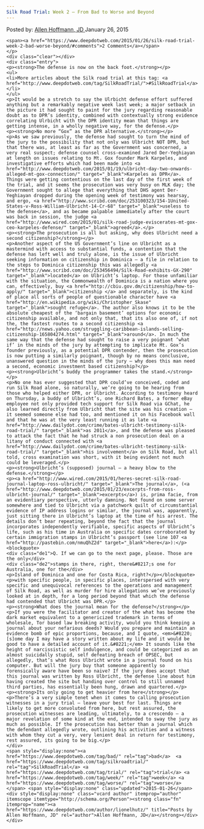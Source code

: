 ```yaml
---
Silk Road Trial: Week 2 – From Bad to Worse and Beyond
---
```

<article class="post-listing post-8912 post type-post status-publish format-standard has-post-thumbnail hentry  trial tag-trial tag-week tag-worse">
    <div class="post-inner">
        <span>Posted by: <a href="https://www.deepdotweb.com/author/lionelhutz/" title="">Allen Hoffmann, JD </a></span>
    <span>January 26, 2015</span>
    
    <span><a href="https://www.deepdotweb.com/2015/01/26/silk-road-trial-week-2-bad-worse-beyond/#comments">2 Comments</a></span>
    </p>
    <div class="clear"></div>
    <div class="entry">
    <p><strong>The defense is now on the back foot.</strong></p>
    <ul>
    <li>More articles about the Silk road trial at this tag: <a href="http://www.deepdotweb.com/tag/SilkRoadTrial/">#SilkRoadTrial</a></li>
    </ul>
    <p>It would be a stretch to say the Ulrbicht defense effort suffered anything but a remarkably negative week last week; a major setback in the picture it had sought to paint for the jury regarding reasonable doubt as to DPR’s identity, combined with contextually strong evidence correlating Ulrbicht with the DPR identity mean that things are getting intense, in a wholly negative way, for the defense.</p>
    <p><strong>No more “Gox” as the DPR alternative.</strong></p>
    <p>As we saw previously, the defense had sought to turn the mind of the jury to the possibility that not only was Ulbricht NOT DPR, but that there was, at least as far as the Government was concerned, a very real suspect; defense counsel cross-examined Jared Der-Yeghiayan at length on issues relating to Mt. Gox founder Mark Karpeles, and investigative efforts which had been made into <a href="http://www.deepdotweb.com/2015/01/19/ulbricht-day-two-onwards-alleged-mt-gox-connection/" target="_blank">Karpeles as DPR</a>. Things were getting contentious on the last day of the first week of the trial, and it seems the prosecution was very busy on MLK day; the Government sought to allege that everything that DHS agent Der-Yeghiayan dropped during the opening week of testimony was hearsay, and ergo, <a href="http://www.scribd.com/doc/253100323/154-1United-States-v-Ross-William-Ulbricht-14-Cr-68" target="_blank">useless to the defense</a>, and as became palpable immediately after the court was back in session, the judge <a href="http://www.wired.com/2015/01/silk-road-judge-eviscerates-mt-gox-ceo-karpeles-defense/" target="_blank">agreed</a>.</p>
    <p><strong>The prosecution is all but asking, why does Ulbricht need a second citizenship?</strong></p>
    <p>Another aspect of the US Government’s line on Ulbricht as a mastermind with access to substantial funds, a contention that the defense has left well and truly alone, is the issue of Ulbricht seeking information on citizenship in Dominica – a file in relation to the steps to Dominica citizenship this was allegedly <a href="http://www.scribd.com/doc/253456494/Silk-Road-exhibits-GX-290" target="_blank">located</a> on Ulbricht’s laptop. For those unfamiliar with the situation, the Commonwealth of Dominica is a nation where you can, effectively, buy <a href="http://cbiu.gov.dm/citizenship/how-to-apply/" target="_blank">citizenship </a> and separately, is the kind of place all sorts of people of questionable character have <a href="http://en.wikipedia.org/wiki/Christopher_Skase" target="_blank">sought refuge</a>. The author also knows it to be the absolute cheapest of the ‘bargain basement’ options for economic citizenship available, and not only that, that its also one of, if not the, the fastest routes to a second citizenship <a href="http://news.yahoo.com/struggling-caribbean-islands-selling-citizenship-165804274.html" target="_blank">around</a>. In much the same way that the defense had sought to raise a very poignant ‘what if’ in the minds of the jury by attempting to implicate Mt. Gox’s founder previously, as a potential DPR contender, then the prosecution is now putting a similarly poignant, though by no means conclusive, unanswered question in the minds of the jury – why does this man need a second, economic investment based citizenship?</p>
    <p><strong>Ulbricht’s buddy the programmer takes the stand.</strong></p>
    <p>No one has ever suggested that DPR could’ve conceived, coded and run Silk Road alone, so naturally, we’re going to be hearing from those who helped either DPR, or Ulbricht. According to testimony heard on Thursday, a buddy of Ulbricht’s, one Richard Bates, a former eBay employee not only provided tech support for Silk Road via GChat, he also learned directly from Ulbricht that the site was his creation – it seemed someone else had too, and mentioned it on his Facebook wall and that he was at the very least running it as late <a href="http://www.dailydot.com/crime/bates-ulbricht-testimony-silk-road-trial/" target="_blank">as 2011</a>, and the defense was pleased to attack the fact that he had struck a non prosecution deal on a litany of conduct connected with <a href="http://www.dailydot.com/crime/bates-ulbricht-testimony-silk-road-trial/" target="_blank">his involvement</a> on Silk Road, but all told, cross examination was short, with it being evident not much could be leveraged.</p>
    <p><strong>Ulbricht’s (supposed) journal – a heavy blow to the defense.</strong></p>
    <p><a href="http://www.wired.com/2015/01/heres-secret-silk-road-journal-laptop-ross-ulbricht/" target="_blank">The journal</a>, (<a href="http://www.deepdotweb.com/2015/01/23/excerpts-from-ross-ulbricht-journal/" target="_blank">excerpts</a>) is, prima facie, from an evidentiary perspective, utterly damning. Not found on some server somewhere and tied to Ulbricht via a patchwork quilt of circumstantial evidence of IP address logins or similar, the journal was, apparently, just sitting there in Ulbricht’s laptop at the time of his arrest. The details don’t bear repeating, beyond the fact that the journal incorporates independently verifiable, specific aspects of Ulbricht’s life, such as his time in Australia on specific dates corroborated by certain immigration stamps in Ulbricht’s passport (see line 107 <a href="http://pastebin.com/nmuQhZ2d" target="_blank">here</a>):</p>
    <blockquote>
    <div class="de1">Q. If we can go to the next page, please. Those are the only</div>
    <div class="de2">stamps in there, right, there&#8217;s one for Australia, one for the</div>
    <p>Island of Dominica and one for Costa Rica, right?</p></blockquote>
    <p>with specific people, in specific places, interspersed with very specific and unequivocal references to the operations and management of Silk Road, as well as murder for hire allegations we’ve previously looked at in depth, for a long period beyond that which the defense had contended that Ulbricht was DPR.</p>
    <p><strong>What does the journal mean for the defense?</strong></p>
    <p>If you were the facilitator and creator of the what has become the dark market equivalent to a genericized trademark in terms of wholesale, Tor based law breaking activity, would you think keeping a journal about your nefarious deeds? Would you prepare and maintain an evidence bomb of epic proportions, because, and I quote, <em>&#8220;[s]ome day I may have a story written about my life and it would be good to have a detailed account of it.&#8221;</em> It sounds like the height of narcissistic self indulgence, and could be categorized as an almost suicidally stupid, self defeating breach of OPSEC, but allegedly, that’s what Ross Ulbricht wrote in a journal found on his computer. But will the jury buy that someone apparently so forensically aware have been so naive? If the jury does accept that this journal was written by Ross Ulbricht, the defense line about him having created the site but handing over control to still unnamed third parties, has essentially been hung, drawn and quartered.</p>
    <p><strong>Its only going to get heavier from here</strong></p>
    <p>There’s a very simple tenet when it comes to calling prosecution witnesses in a jury trial – leave your best for last. Things are likely to get more convoluted from here, but rest assured, the prosecution witnesses are leading, ultimately, to a crescendo – a major revelation of some kind at the end, intended to sway the jury as much as possible. If the prosecution has better than a journal which the defendant allegedly wrote, outlining his activities and a witness with whom they cut a very, very lenient deal in return for testimony, rest assured, its going to be big.</p>
    </div>
    <span style="display:none"><a href="https://www.deepdotweb.com/tag/bad/" rel="tag">bad</a>  <a href="https://www.deepdotweb.com/tag/silkroadtrial/" rel="tag">SilkRoadTrial</a> <a href="https://www.deepdotweb.com/tag/trial/" rel="tag">trial</a> <a href="https://www.deepdotweb.com/tag/week/" rel="tag">week</a> <a href="https://www.deepdotweb.com/tag/worse/" rel="tag">worse</a></span> <span style="display:none" class="updated">2015-01-26</span>
    <div style="display:none" class="vcard author" itemprop="author" itemscope itemtype="http://schema.org/Person"><strong class="fn" itemprop="name"><a href="https://www.deepdotweb.com/author/lionelhutz/" title="Posts by Allen Hoffmann, JD" rel="author">Allen Hoffmann, JD</a></strong></div>
    </div>
</article>

